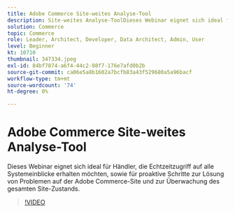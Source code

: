 ```yaml
---
title: Adobe Commerce Site-weites Analyse-Tool
description: Site-weites Analyse-ToolDieses Webinar eignet sich ideal für Händler, die Echtzeitzugriff auf alle Systemeinblicke erhalten möchten, sowie für proaktive Schritte zur Lösung von Problemen auf der Adobe Commerce-Site und zur Überwachung des gesamten Site-Zustands.
solution: Commerce
topic: Commerce
role: Leader, Architect, Developer, Data Architect, Admin, User
level: Beginner
kt: 10710
thumbnail: 347334.jpeg
exl-id: 84bf7874-a6f4-44c2-98f7-176e7afd0b2b
source-git-commit: ca06e5a8b1602a7bcfb83a43f529680a5a96bacf
workflow-type: tm+mt
source-wordcount: '74'
ht-degree: 0%

---
```


# Adobe Commerce Site-weites Analyse-Tool

Dieses Webinar eignet sich ideal für Händler, die Echtzeitzugriff auf alle Systemeinblicke erhalten möchten, sowie für proaktive Schritte zur Lösung von Problemen auf der Adobe Commerce-Site und zur Überwachung des gesamten Site-Zustands.

>[!VIDEO](https://video.tv.adobe.com/v/347334/?quality=12&learn=on)
